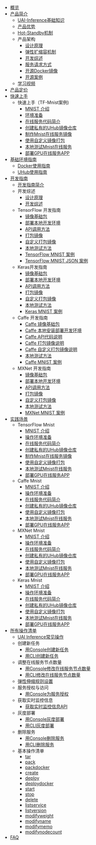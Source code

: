 
* [概览](/uai-inference/README)
* [产品简介](/uai-inference/intro)
    * [UAI-Inference基础知识](/uai-inference/intro/infer)
    * [产品优势](/uai-inference/intro/feature)
    * [Hot-Standby机制](/uai-inference/intro/hot-standby)
    * 产品架构
        * [设计原理](/uai-inference/intro/structure/principle)
        * [弹性扩缩容机制](/uai-inference/intro/structure/auto)
        * [开发综述](/uai-inference/intro/structure/dev-principle)
        * [服务请求方式](/uai-inference/intro/structure/requests)
        * [开源Docker镜像](/uai-inference/intro/structure/docker)
        * [开源案例](/uai-inference/intro/structure/example)
    * [学习视频](/uai-inference/intro/video)
* [产品定价](/uai-inference/price)
* [快速上手](/uai-inference/set-up)
    * 快速上手（TF-Mnist案例)
        * [MNIST 介绍](/uai-inference/set-up/tf-mnist/intro)
        * [环境准备](/uai-inference/set-up/tf-mnist/prepare)
        * [在线服务代码简介](/uai-inference/set-up/tf-mnist/coding)
        * [创建私有的UHub镜像仓库](/uai-inference/set-up/tf-mnist/uhub)
        * [制作Mnist在线服务镜像](/uai-inference/set-up/tf-mnist/pack)
        * [使用自定义镜像打包](/uai-inference/set-up/tf-mnist/self-pack)
        * [本地测试Mnist在线服务](/uai-inference/set-up/tf-mnist/local-test)
        * [部署GPU在线服务APP](/uai-inference/set-up/tf-mnist/gpu-inference)
* [基础环境指南](/uai-inference/basic)
    * [Docker使用指南](/uai-inference/basic/docker)
    * [UHub使用指南](/uai-inference/basic/uhub)
* [开发指南](/uai-inference/guide)
    * [开发指南简介](/uai-inference/guide/intro)
    * 开发综述
        * [设计原理](/uai-inference/guide/general/principle)
        * [开发综述](/uai-inference/guide/general/dev-principle)
    * TensorFlow 开发指南
        * [镜像基础包](/uai-inference/guide/tensorflow/packages)
        * [部署本地开发环境](/uai-inference/guide/tensorflow/local)
        * [API调用方法](/uai-inference/guide/tensorflow/coding)
        * [打包镜像](/uai-inference/guide/tensorflow/pack)
        * [自定义打包镜像](/uai-inference/guide/tensorflow/self-pack)
        * [本地测试方法](/uai-inference/guide/tensorflow/test)
        * [TensorFlow MNIST 案例](/uai-inference/guide/tensorflow/mnist)
        * [TensorFlow MNIST JSON 案例](/uai-inference/guide/tensorflow/mnist-json)
    * Keras开发指南
        * [镜像基础包](/uai-inference/guide/keras/packages)
        * [部署本地开发环境](/uai-inference/guide/keras/local)
        * [API调用方法](/uai-inference/guide/keras/coding)
        * [打包镜像](/uai-inference/guide/keras/pack)
        * [自定义打包镜像](/uai-inference/guide/keras/self-pack)
        * [本地测试方法](/uai-inference/guide/keras/test)
        * [Keras MNIST 案例](/uai-inference/guide/keras/example)
    * Caffe 开发指南
        * [Caffe 镜像基础包](/uai-inference/guide/caffe/packages)
        * [Caffe 本地安装部署开发环境](/uai-inference/guide/caffe/local)
        * [Caffe API代码说明](/uai-inference/guide/caffe/coding)
        * [Caffe 打包镜像说明](/uai-inference/guide/caffe/pack)
        * [Caffe 自定义打包镜像说明](/uai-inference/guide/caffe/self-pack)
        * [本地测试方法](/uai-inference/guide/caffe/test)
        * [Caffe MNIST 案例](/uai-inference/guide/caffe/example)
    * MXNet 开发指南
        * [镜像基础包](/uai-inference/guide/mxnet/packages)
        * [部署本地开发环境](/uai-inference/guide/mxnet/local)
        * [API调用方法](/uai-inference/guide/mxnet/coding)
        * [打包镜像](/uai-inference/guide/mxnet/pack)
        * [自定义打包镜像](/uai-inference/guide/mxnet/self-pack)
        * [本地测试方法](/uai-inference/guide/mxnet/test)
        * [MXNet MNIST 案例](/uai-inference/guide/mxnet/example)
* [实践场景](/uai-inference/tutorial)
    * TensorFlow Mnist
        * [MNIST 介绍](/uai-inference/tutorial/tf-mnist/intro)
        * [操作环境准备](/uai-inference/tutorial/tf-mnist/prepare)
        * [在线服务代码简介](/uai-inference/tutorial/tf-mnist/coding)
        * [创建私有的UHub镜像仓库](/uai-inference/tutorial/tf-mnist/uhub)
        * [制作Mnist在线服务镜像](/uai-inference/tutorial/tf-mnist/pack)
        * [使用自定义镜像打包](/uai-inference/tutorial/tf-mnist/self-pack)
        * [本地测试Mnist在线服务](/uai-inference/tutorial/tf-mnist/local-test)
        * [部署GPU在线服务APP](/uai-inference/tutorial/tf-mnist/gpu-inference)
    * Caffe Mnist
        * [MNIST 介绍](/uai-inference/tutorial/caffe-mnist/intro)
        * [操作环境准备](/uai-inference/tutorial/caffe-mnist/prepare)
        * [在线服务代码简介](/uai-inference/tutorial/caffe-mnist/coding)
        * [创建私有的UHub镜像仓库](/uai-inference/tutorial/caffe-mnist/uhub)
        * [使用自定义镜像打包](/uai-inference/tutorial/caffe-mnist/pack)
        * [本地测试Mnist在线服务](/uai-inference/tutorial/caffe-mnist/local-test)
        * [部署GPU在线服务APP](/uai-inference/tutorial/caffe-mnist/gpu-inference)
    * MXNet Mnist
        * [MNIST 介绍](/uai-inference/tutorial/mxnet-mnist/intro)
        * [操作环境准备](/uai-inference/tutorial/mxnet-mnist/prepare)
        * [在线服务代码简介](/uai-inference/tutorial/mxnet-mnist/coding)
        * [创建私有的UHub镜像仓库](/uai-inference/tutorial/mxnet-mnist/uhub)
        * [使用自定义镜像打包](/uai-inference/tutorial/mxnet-mnist/pack)
        * [本地测试Mnist在线服务](/uai-inference/tutorial/mxnet-mnist/test)
        * [部署GPU在线服务APP](/uai-inference/tutorial/mxnet-mnist/gpu-inference)
    * Keras Mnist
        * [MNIST 介绍](/uai-inference/tutorial/keras-mnist/intro)
        * [操作环境准备](/uai-inference/tutorial/keras-mnist/prepare)
        * [在线服务代码简介](/uai-inference/tutorial/keras-mnist/code)
        * [创建私有的UHub镜像仓库](/uai-inference/tutorial/keras-mnist/uhub)
        * [使用自定义镜像打包](/uai-inference/tutorial/keras-mnist/pack)
        * [本地测试Mnist在线服务](/uai-inference/tutorial/keras-mnist/test)
        * [部署GPU在线服务APP](/uai-inference/tutorial/keras-mnist/gpu-inference)
* [所有操作清单](/uai-inference/use)
    * [UAI Inference常见操作](/uai-inference/use/intro)
    * 创建新任务
        * [用Console创建新任务](/uai-inference/use/new/console)
        * [用CLI创建新任务](/uai-inference/use/new/cmd)
    * 调整在线服务节点数量
        * [用Console修改在线服务节点数量](/uai-inference/use/node-cnt/console)
        * [用CLI修改在线服务节点数量](/uai-inference/use/node-cnt/cmd)
    * [弹性伸缩规则设置](/uai-inference/use/auto-scale)
    * 服务授权与访问
        * [用Console为服务授权](/uai-inference/use/auth/console)
    * 获取实时监控信息
        * [获取实时监控信息API](/uai-inference/use/getmetric/api)
    * 灰度部署
        * [用Console灰度部署](/uai-inference/use/graydeploy/console)
        * [用CLI灰度部署](/uai-inference/use/graydeploy/cmd)
    * 删除服务
        * [用Console删除服务](/uai-inference/use/delete/console)
        * [用CLI删除服务](/uai-inference/use/delete/cmd)
    * 基本操作清单
        * [tar](/uai-inference/use/oplist/tar)
        * [pack](/uai-inference/use/oplist/packdata)
        * [packdocker](/uai-inference/use/oplist/packdata_docker)
        * [create](/uai-inference/use/oplist/create)
        * [deploy](/uai-inference/use/oplist/deploy)
        * [deploydocker](/uai-inference/use/oplist/deploydocker)
        * [start](/uai-inference/use/oplist/start)
        * [stop](/uai-inference/use/oplist/stop)
        * [delete](/uai-inference/use/oplist/delete)
        * [listservice](/uai-inference/use/oplist/listservice)
        * [listversion](/uai-inference/use/oplist/listversion)
        * [modifyweight](/uai-inference/use/oplist/modifyweight)
        * [modifyname](/uai-inference/use/oplist/modifyname)
        * [modifymemo](/uai-inference/use/oplist/modifymemo)
        * [modifynodecount](/uai-inference/use/oplist/modifynodecount)
* [FAQ](/uai-inference/qa)




​    
